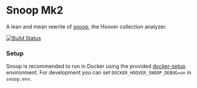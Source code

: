 # Snoop Mk2
A lean and mean rewrite of [snoop][], the Hoover collection analyzer.

[snoop]: https://github.com/hoover/snoop

[![Build Status](https://travis-ci.org/hoover/snoop2.svg?branch=master)](https://travis-ci.org/hoover/snoop2)

### Setup
Snoop is recommended to run in Docker using the provided
[docker-setup](https://github.com/hoover/docker-setup) environment. For
development you can set `DOCKER_HOOVER_SNOOP_DEBUG=on` in `snoop.env`.
